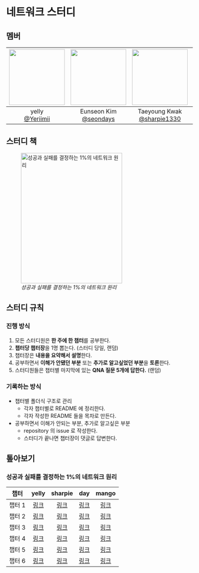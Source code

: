 # 네트워크 스터디

## 멤버

|<img src="https://avatars.githubusercontent.com/u/87357932?v=4" width="150" height="150"/>|<img src="https://avatars.githubusercontent.com/u/110711591?v=4" width="150" height="150"/>|<img src="https://avatars.githubusercontent.com/u/71365547?v=4" width="150" height="150"/>|<img src="https://avatars.githubusercontent.com/u/57825133?v=4" width="150" height="150"/>|
|:-:|:-:|:-:|:-:|
|yelly<br/>[@Yeriimii](https://github.com/Yeriimii)|Eunseon Kim<br/>[@seondays](https://github.com/seondays)|Taeyoung Kwak<br/>[@sharpie1330](https://github.com/sharpie1330)|Lee SuHyeon<br/>[@growth-mango](https://github.com/growth-mango)|

## 스터디 책
<figure>
  <img src="https://contents.kyobobook.co.kr/sih/fit-in/458x0/pdt/9788931556742.jpg" width="273" height="351" alt="성공과 실패를 결정하는 1%의 네트워크 원리" title="성공과 실패를 결정하는 1%의 네트워크 원리" />
  <figcaption><cite>성공과 실패를 결정하는 1%의 네트워크 원리</cite></figcaption>
</figure>

## 스터디 규칙

### 진행 방식

1. 모든 스터디원은 **한 주에 한 챕터**를 공부한다.
2. **챕터당 챕터장**을 1명 뽑는다. (스터디 당일, 랜덤)
3. 챕터장은 **내용을 요약해서 설명**한다.
4. 공부하면서 **이해가 안됐던 부분** 또는 **추가로 알고싶었던 부분**을 **토론**한다.
5. 스터디원들은 챕터별 마지막에 있는 **QNA 질문 5개에 답한다.** (랜덤)

### 기록하는 방식

- 챕터별 폴더식 구조로 관리
  - 각자 챕터별로 README 에 정리한다.
  - 각자 작성한 README 들을 목차로 만든다.
- 공부하면서 이해가 안되는 부분, 추가로 알고싶은 부분
  - repository 의 issue 로 작성한다.
  - 스터디가 끝나면 챕터장이 댓글로 답변한다.

## 톺아보기
### 성공과 실패를 결정하는 1%의 네트워크 원리
|  챕터  | yelly  | sharpie |  day   |  mango   |
|:----:|:------:|:-------:|:------:|:------:|
| 챕터 1 | [링크]() | [링크]()  | [링크]() | [링크]() |
| 챕터 2 | [링크]() | [링크]()  | [링크]() | [링크]() |
| 챕터 3 | [링크]() | [링크]()  | [링크]() | [링크]() |
| 챕터 4 | [링크]() | [링크]()  | [링크]() | [링크]() |
| 챕터 5 | [링크]() | [링크]()  | [링크]() | [링크]() |
| 챕터 6 | [링크]() | [링크]()  | [링크]() | [링크]() |
